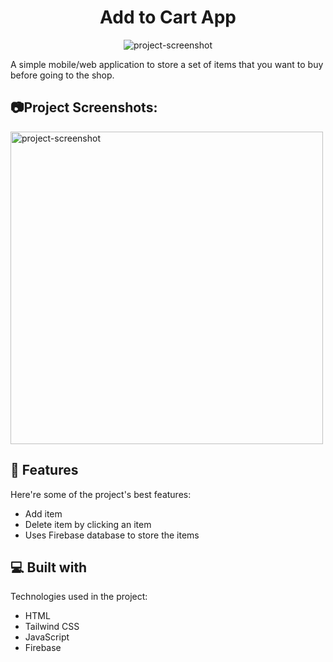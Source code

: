 <h1 align="center" id="title">Add to Cart App</h1>

<p align="center"><img src="https://github.com/JoelVStan/Add-to-cart-using-firebase/assets/101164781/f7f115ec-d9af-44b6-9083-d77d72901df0" alt="project-screenshot" align="center"></p>

<p id="description">A simple mobile/web application to store a set of items that you want to buy before going to the shop.</p>

<h2>📷Project Screenshots:</h2>

<img src="https://github.com/JoelVStan/Add-to-cart-using-firebase/assets/101164781/2bd3919d-2663-4f6a-90d4-bb0a259c8c01" alt="project-screenshot" height=500>

  
  
<h2>🧐 Features</h2>

Here're some of the project's best features:

*   Add item
*   Delete item by clicking an item
*   Uses Firebase database to store the items

  
  
<h2>💻 Built with</h2>

Technologies used in the project:

*   HTML
*   Tailwind CSS
*   JavaScript
*   Firebase

